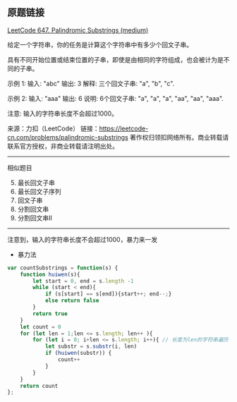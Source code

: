 ## 原题链接

[LeetCode 647. Palindromic Substrings (medium)](https://leetcode-cn.com/problems/palindromic-substrings/)

给定一个字符串，你的任务是计算这个字符串中有多少个回文子串。

具有不同开始位置或结束位置的子串，即使是由相同的字符组成，也会被计为是不同的子串。

示例 1:
输入: "abc"
输出: 3
解释: 三个回文子串: "a", "b", "c".

示例 2:
输入: "aaa"
输出: 6
说明: 6个回文子串: "a", "a", "a", "aa", "aa", "aaa".

注意:
输入的字符串长度不会超过1000。

来源：力扣（LeetCode）
链接：https://leetcode-cn.com/problems/palindromic-substrings
著作权归领扣网络所有。商业转载请联系官方授权，非商业转载请注明出处。

---

相似题目

5. 最长回文子串
516. 最长回文子序列
647. 回文子串
131. 分割回文串
132. 分割回文串II

---

注意到，输入的字符串长度不会超过1000，暴力来一发

* 暴力法

```javascript
var countSubstrings = function(s) {
	function huiwen(s){
		let start = 0, end = s.length -1
		while (start < end){
			if (s[start] == s[end]){start++; end--;}
            else return false
		}	
		return true
	}
	let count = 0
	for (let len = 1;len <= s.length; len++ ){
		for (let i = 0; i+len <= s.length; i++){ // 长度为len的字符串遍历
			let substr = s.substr(i, len)
			if (huiwen(substr)) {
				count++
			} 
		}
	}
	return count
};
```